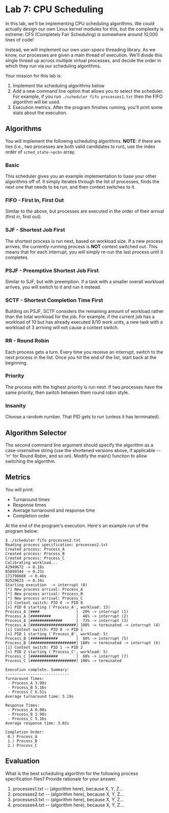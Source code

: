 # Lab 7: CPU Scheduling

In this lab, we'll be implementing CPU scheduling algorithms. We could actually design our own Linux kernel modules for this, but the complexity is extreme: CFS (Completely Fair Scheduling) is somewhere around 10,000 lines of code!

Instead, we will implement our own *user-space* threading library. As we know, our processes are given a main thread of execution. We'll divide this single thread up across multiple virtual processes, and decide the order in which they run via our scheduling algorithms.

Your mission for this lab is:
1. Implement the scheduling algorithms below
2. Add a new command line option that allows you to select the scheduler. For example, if you run `./scheduler fifo processes1.txt` then the FIFO algorithm will be used.
3. Execution metrics. After the program finishes running, you'll print some stats about the execution.

## Algorithms

You will implement the following scheduling algorithms. **NOTE**: if there are ties (i.e., two processes are both valid candidates to run), use the index order of `sched_state->pcbs` array.

### Basic
This scheduler gives you an example implementation to base your other algorithms off of. It simply iterates through the list of processes, finds the next one that needs to be run, and then context switches to it.

### FIFO - First In, First Out
Similar to the above, but processes are executed in the order of their arrival (first in, first out).

### SJF - Shortest Job First
The shortest process is run next, based on workload size. If a new process arrives, the currently-running process is **NOT** context switched out. This means that for each interrupt, you will simply re-run the last process until it completes.

### PSJF - Preemptive Shortest Job First 
Similar to SJF, but with preemption. If a task with a smaller overall workload arrives, you will switch to it and run it instead.

### SCTF - Shortest Completion Time First
Building on PSJF, SCTF considers the remaining amount of workload rather than the total workload for the job. For example, if the current job has a workload of 10 but has already executed 8/10 work units, a new task with a workload of 3 arriving will not cause a context switch.

### RR - Round Robin
Each process gets a turn. Every time you receive an interrupt, switch to the next process in the list. Once you hit the end of the list, start back at the beginning.

### Priority
The process with the highest priority is run next. If two processes have the same priority, then switch between them round robin style.

### Insanity
Choose a random number. That PID gets to run (unless it has terminated).


## Algorithm Selector

The second command line argument should specify the algorithm as a case-insensitive string (use the shortened versions above, if applicable -- 'rr' for Round Robin, and so on). Modify the main() function to allow switching the algorithm.

## Metrics

You will print:
* Turnaround times
* Response times
* Average turnaround and response time
* Completion order

At the end of the program's execution. Here's an example run of the program below:

```
$ ./scheduler fifo processes2.txt
Reading process specification: processes2.txt
Created process: Process_A
Created process: Process_B
Created process: Process_C
Calibrating workload...
42949672 -> 0.18s
85899344 -> 0.23s
171798688 -> 0.46s
92529623 -> 0.34s
Starting execution  -> interrupt (0)
[*] New process arrival: Process_A
[*] New process arrival: Process_B
[*] New process arrival: Process_C
[i] Context switch: PID 0 -> PID 0
[>] PID 0 starting ('Process_A', workload: 15)
Process_A [####                ]  20% -> interrupt (1)
Process_A [#########           ]  46% -> interrupt (2)
Process_A [##############      ]  73% -> interrupt (3)
Process_A [####################] 100% -> terminated -> interrupt (4)
[i] Context switch: PID 0 -> PID 1
[>] PID 1 starting ('Process_B', workload: 5)
Process_B [############        ]  60% -> interrupt (5)
Process_B [####################] 100% -> terminated -> interrupt (6)
[i] Context switch: PID 1 -> PID 2
[>] PID 2 starting ('Process_C', workload: 5)
Process_C [############        ]  60% -> interrupt (7)
Process_C [####################] 100% -> terminated

Execution complete. Summary:
----------------------------
Turnaround Times:
 - Process_A 3.90s
 - Process_B 5.16s
 - Process_C 6.51s
Average turnaround time: 5.19s

Response Times:
 - Process_A 0.00s
 - Process_B 3.90s
 - Process_C 5.16s
Average response time: 3.02s

Completion Order:
 0.) Process_A
 1.) Process_B
 2.) Process_C
```

## Evaluation

What is the best scheduling algorithm for the following process specification files? Provide rationale for your answer.

1. processes1.txt -- (algorithm here), because X, Y, Z...
2. processes2.txt -- (algorithm here), because X, Y, Z...
3. processes3.txt -- (algorithm here), because X, Y, Z...
4. processes4.txt -- (algorithm here), because X, Y, Z...
